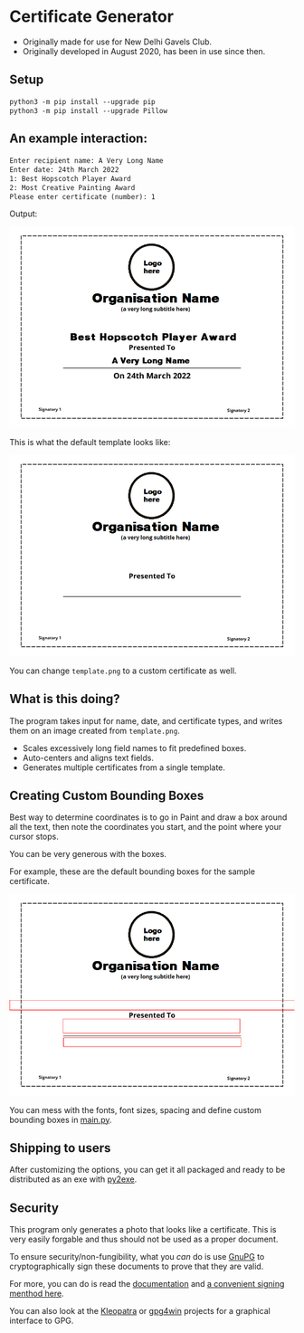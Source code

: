 # Certificate Generator

- Originally made for use for New Delhi Gavels Club.
- Originally developed in August 2020, has been in use since then.

## Setup
```
python3 -m pip install --upgrade pip
python3 -m pip install --upgrade Pillow
```

## An example interaction:
```
Enter recipient name: A Very Long Name
Enter date: 24th March 2022
1: Best Hopscotch Player Award
2: Most Creative Painting Award
Please enter certificate (number): 1
```

Output:

![Sample certificate](A_Very_Long_Name_Best_Hopscotch_Player_Award_On_24th_March_2022.png)

This is what the default template looks like:

![Defaullt Template](template.png)

You can change `template.png` to a custom certificate as well.

## What is this doing?

The program takes input for name, date, and certificate types, and writes them on an image created from `template.png`.

- Scales excessively long field names to fit predefined boxes.
- Auto-centers and aligns text fields.
- Generates multiple certificates from a single template.

## Creating Custom Bounding Boxes

Best way to determine coordinates is to go
in Paint and draw a box around all the text, then note the coordinates you start,
and the point where your cursor stops.

You can be very generous with the boxes.

For example, these are the default bounding boxes for the sample certificate.

![Image with bounding boxes for text](box_illustration.png)

You can mess with the fonts, font sizes, spacing and define custom bounding boxes in [main.py](main.py).

## Shipping to users
After customizing the options, you can get it all packaged and ready to be distributed as an exe with [py2exe](https://www.py2exe.org/index.cgi/Tutorial).

## Security

This program only generates a photo that looks like a certificate. This is very easily forgable and thus should not be used as a proper document.

To ensure security/non-fungibility, what you _can_ do is use [GnuPG](https://www.gnupg.org/) to cryptographically sign these documents to prove that they are valid.

For more, you can do is read the [documentation](https://www.gnupg.org/gph/en/manual/c14.html) and [ a convenient signing menthod here](https://www.gnupg.org/gph/en/manual/x135.html#AEN160).

You can also look at the [Kleopatra](https://www.openpgp.org/software/kleopatra/) or [gpg4win](https://www.gpg4win.org/) projects for a graphical interface to GPG.